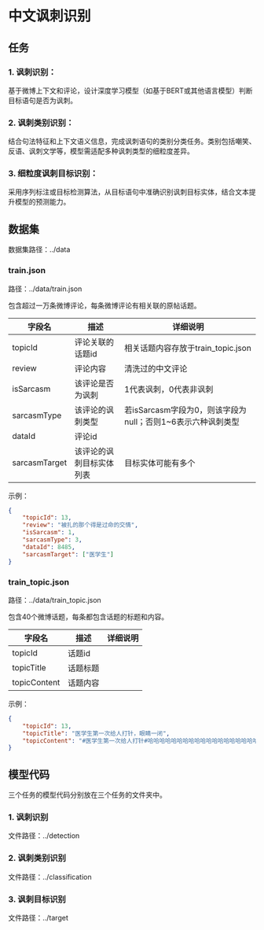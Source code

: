 # 中文讽刺识别

## 任务

### 1. 讽刺识别：
基于微博上下文和评论，设计深度学习模型（如基于BERT或其他语言模型）判断目标语句是否为讽刺。
### 2. 讽刺类别识别：
结合句法特征和上下文语义信息，完成讽刺语句的类别分类任务。类别包括嘲笑、反语、讽刺文学等，模型需适配多种讽刺类型的细粒度差异。
### 3. 细粒度讽刺目标识别：
采用序列标注或目标检测算法，从目标语句中准确识别讽刺目标实体，结合文本提升模型的预测能力。

## 数据集
数据集路径：../data

### train.json
路径：../data/train.json

包含超过一万条微博评论，每条微博评论有相关联的原帖话题。

| 字段名 | 描述      | 详细说明                                  |
| --- |---------|---------------------------------------|
| topicId | 评论关联的话题id | 相关话题内容存放于train_topic.json             |
| review | 评论内容    | 清洗过的中文评论                              |
| isSarcasm | 该评论是否为讽刺 | 1代表讽刺，0代表非讽刺                          |
| sarcasmType | 该评论的讽刺类型 | 若isSarcasm字段为0，则该字段为null；否则1~6表示六种讽刺类型 |
| dataId | 评论id    |                                       |
| sarcasmTarget | 该评论的讽刺目标实体列表 | 目标实体可能有多个                             |

示例：
```json
{   
    "topicId": 13, 
    "review": "被扎的那个得是过命的交情", 
    "isSarcasm": 1, 
    "sarcasmType": 3, 
    "dataId": 8485, 
    "sarcasmTarget": ["医学生"]
}
```

### train_topic.json
路径：../data/train_topic.json

包含40个微博话题，每条都包含话题的标题和内容。

| 字段名 | 描述 | 详细说明 |
| --- | --- |------|
| topicId | 话题id |      |
| topicTitle | 话题标题 |      |
| topicContent | 话题内容 |      |

示例：
```json
{
    "topicId": 13, 
    "topicTitle": "医学生第一次给人打针，眼睛一闭", 
    "topicContent": "#医学生第一次给人打针#哈哈哈哈哈哈哈哈哈哈哈哈哈哈哈哈哈哈哈哈“眼睛一闭”可还行。"
}
```

## 模型代码
三个任务的模型代码分别放在三个任务的文件夹中。
### 1. 讽刺识别
文件路径：../detection

### 2. 讽刺类别识别
文件路径：../classification

### 3. 讽刺目标识别
文件路径：../target
